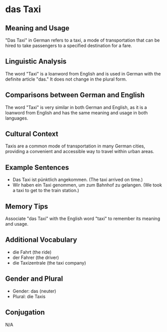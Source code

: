 # das Taxi
## Meaning and Usage
"Das Taxi" in German refers to a taxi, a mode of transportation that can be hired to take passengers to a specified destination for a fare.

## Linguistic Analysis
The word "Taxi" is a loanword from English and is used in German with the definite article "das." It does not change in the plural form.

## Comparisons between German and English
The word "Taxi" is very similar in both German and English, as it is a loanword from English and has the same meaning and usage in both languages.

## Cultural Context
Taxis are a common mode of transportation in many German cities, providing a convenient and accessible way to travel within urban areas.

## Example Sentences
- Das Taxi ist pünktlich angekommen. (The taxi arrived on time.)
- Wir haben ein Taxi genommen, um zum Bahnhof zu gelangen. (We took a taxi to get to the train station.)

## Memory Tips
Associate "das Taxi" with the English word "taxi" to remember its meaning and usage.

## Additional Vocabulary
- die Fahrt (the ride)
- der Fahrer (the driver)
- die Taxizentrale (the taxi company)

## Gender and Plural
- Gender: das (neuter)
- Plural: die Taxis

## Conjugation
N/A